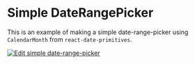 # Simple DateRangePicker

This is an example of making a simple date-range-picker using `CalendarMonth` from `react-date-primitives`.

[![Edit simple date-range-picker](https://codesandbox.io/static/img/play-codesandbox.svg)](https://codesandbox.io/s/github/vkbansal/react-date-primitives/tree/master/examples/simple-daterangepicker)
